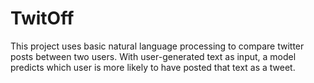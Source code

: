 # TwitOff
This project uses basic natural language processing to compare twitter posts between two users. With user-generated text as input, a model predicts which user is more likely to have posted that text as a tweet.
